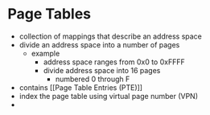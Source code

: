 # Page Tables
- collection of mappings that describe an address space
- divide an address space into a number of pages
	- example
		- address space ranges from 0x0 to 0xFFFF
		- divide address space into 16 pages
			- numbered 0 through F
- contains [[Page Table Entries (PTE)]]
- index the page table using virtual page number (VPN)
- 